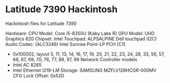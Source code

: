 # Latitude 7390 Hackintosh
Hackintosh files for Latitude 7390

Hardware:
CPU Model: Core i5-8350U (Kaby Lake R)
GPU Model: UHD Graphics 620
Chipset: Intel
Touchpad: ALPSALPINE Dell touchpad (I2C)
Audio Codec: (ALC3246) Intel Sunrise Point-LP PCH [C1]
- 0x100002, layout 5, 11, 13, 14, 16, 17, 19, 20, 21, 22, 23, 24, 28, 33, 56, 57, 66, 67, 69, 70, 76, 77, 88, 97, 99
Network Controller models
- Intel AC 8265
- Intel Ethernet I219-LM
Storage:  SAMSUNG MZFLV128HCGR-000MV
CFG Lock Offset: 0x52D
